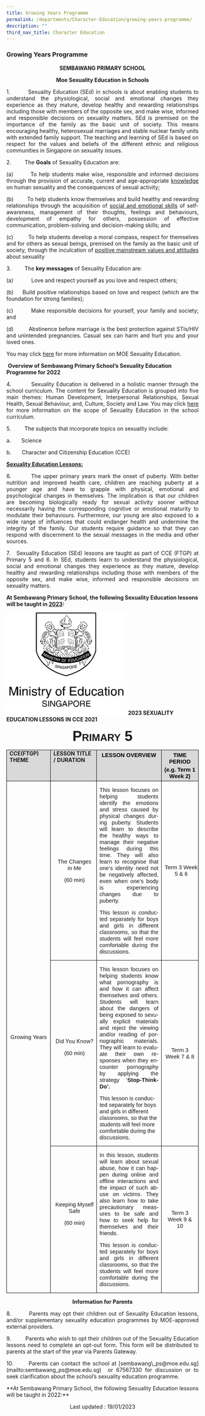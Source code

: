 ```yaml
---
title: Growing Years Programme
permalink: /departments/Character-Education/growing-years-programme/
description: ""
third_nav_title: Character Education
---
```

### Growing Years Programme

<p align="center"><b>SEMBAWANG PRIMARY SCHOOL</b></p>

<p align="center"><b>Moe Sexuality Education in Schools</b></p>

         

<p align = "justify">1.         Sexuality Education (SEd) in schools is about enabling students to understand the physiological, social and emotional changes they experience as they mature, develop healthy and rewarding relationships including those with members of the opposite sex, and make wise, informed and responsible decisions on sexuality matters. SEd is premised on the importance of the family as the basic unit of society. This means encouraging healthy, heterosexual marriages and stable nuclear family units with extended family support. The teaching and learning of SEd is based on respect for the values and beliefs of the different ethnic and religious communities in Singapore on sexuality issues.</p>

2.                  The **Goals** of Sexuality Education are:

<p align = "justify">(a)        To help students make wise, responsible and informed decisions through the provision of accurate, current and age-appropriate <u>knowledge</u> on human sexuality and the consequences of sexual activity;</p>

<p align = "justify">(b)        To help students know themselves and build healthy and rewarding relationships through the acquisition of <u>social and emotional skills</u> of self-awareness, management of their thoughts, feelings and behaviours, development of empathy for others, possession of effective communication, problem-solving and decision-making skills; and</p>

<p align = "justify">(c)         To help students develop a moral compass, respect for themselves and for others as sexual beings, premised on the family as the basic unit of society, through the inculcation of <u>positive mainstream values and attitudes</u> about sexuality</p>

3.         The <b>key messages</b> of Sexuality Education are: 

<p align = "justify">(a)            Love and respect yourself as you love and respect others;</P>

<p align = "justify">(b)     Build positive relationships based on love and respect (which are the foundation for strong families);</P>

<p align = "justify">(c)         Make responsible decisions for yourself, your family and society; and</P>

<p align = "justify">(d)         Abstinence before marriage is the best protection against STIs/HIV and unintended pregnancies. Casual sex can harm and hurt you and your loved ones.</P>

You may click [here](https://go.gov.sg/moe-sexuality-education) for more information on MOE Sexuality Education.

 **Overview of Sembawang Primary School’s Sexuality Education Programme for 2022**

<p align = "justify">4.         Sexuality Education is delivered in a holistic manner through the school curriculum. The content for Sexuality Education is grouped into five main themes: Human Development, Interpersonal Relationships, Sexual Health, Sexual Behaviour, and, Culture, Society and Law. You may click <a href = "https://go.gov.sg/moe-sexuality-education-scope">here</a>
for more information on the scope of Sexuality Education in the school curriculum.</P>

<p align = "justify">5.         The subjects that incorporate topics on sexuality include:</P>

a.       Science

b.       Character and Citizenship Education (CCE)

 <b><u>Sexuality Education Lessons:</u></b> 

<p align = "justify">6.         The upper primary years mark the onset of puberty. With better nutrition and improved health care, children are reaching puberty at a younger age and have to grapple with physical, emotional and psychological changes in themselves. The implication is that our children are becoming biologically ready for sexual activity sooner without necessarily having the corresponding cognitive or emotional maturity to modulate their behaviours. Furthermore, our young are also exposed to a wide range of influences that could endanger health and undermine the integrity of the family. Our students require guidance so that they can respond with discernment to the sexual messages in the media and other sources. </P>

  

<p align = "justify">7.      Sexuality Education (SEd) lessons are taught as part of CCE (FTGP) at Primary 5 and 6. In SEd, students learn to understand the physiological, social and emotional changes they experience as they mature, develop healthy and rewarding relationships including those with members of the opposite sex, and make wise, informed and responsible decisions on sexuality matters. </P>

<b>At Sembawang Primary School, the following Sexuality Education lessons will be taught in <u>2023</u>:</b>


![](/images/MOE%20Logo%20Black%20and%20White.jpg)
<b>2023 SEXUALITY EDUCATION LESSONS IN CCE 2021 </b>

<p class=MsoNormal align=center style='text-align:center'><b><span lang=EN-GB
style='font-size:28.0pt;font-family:"Arial",sans-serif;font-variant:small-caps'>Primary
5</span></b></p>

<div align=center>

<table class=MsoNormalTable border=1 cellspacing=0 cellpadding=0 width=1039
 style='border-collapse:collapse;mso-table-layout-alt:fixed;border:none;
 mso-border-alt:solid windowtext .5pt;mso-yfti-tbllook:480;mso-padding-alt:
 0cm 5.4pt 0cm 5.4pt;mso-border-insideh:.5pt solid windowtext;mso-border-insidev:
 .5pt solid windowtext'>
 <thead>
  <tr style='mso-yfti-irow:0;mso-yfti-firstrow:yes'>
   <td width=189 valign=top style='width:141.5pt;border:solid black 1.0pt;
   mso-border-alt:solid black .5pt;background:#D9D9D9;padding:0cm 5.4pt 0cm 5.4pt'>
   <b>CCE(FTGP) THEME</b></p>
   </td>
   <td width=227 valign=top style='width:6.0cm;border:solid black 1.0pt;
   border-left:none;mso-border-left-alt:solid black .5pt;mso-border-alt:solid black .5pt;
   background:#D9D9D9;padding:0cm 5.4pt 0cm 5.4pt'>
 <b>LESSON
   TITLE / DURATION</b>
   </td>
   <td width=444 valign=top style='width:333.15pt;border:solid black 1.0pt;
   border-left:none;mso-border-left-alt:solid black .5pt;mso-border-alt:solid black .5pt;
   background:#D9D9D9;padding:0cm 5.4pt 0cm 5.4pt'>
   <p class=MsoNormal align=center style='margin-top:3.0pt;margin-right:0cm;
   margin-bottom:3.0pt;margin-left:0cm;text-align:center'><b><span lang=EN-GB
   style='font-size:11.0pt;font-family:"Arial",sans-serif;color:black;
   text-transform:uppercase'>Lesson OVERVIEW</span></b><b><span lang=EN-GB
   style='font-size:11.0pt;font-family:"Arial",sans-serif;color:black'></span></b></p>
   </td>
   <td width=180 style='width:134.65pt;border:solid black 1.0pt;border-left:
   none;mso-border-left-alt:solid black .5pt;mso-border-alt:solid black .5pt;
   background:#D9D9D9;padding:0cm 5.4pt 0cm 5.4pt'>
   <p class=MsoNormal align=center style='margin-top:3.0pt;margin-right:0cm;
   margin-bottom:3.0pt;margin-left:0cm;text-align:center'><b><span lang=EN-GB
   style='font-size:11.0pt;font-family:"Arial",sans-serif;color:black'>TIME
   PERIOD </span></b></p>
   <p class=MsoNormal align=center style='margin-top:3.0pt;margin-right:0cm;
   margin-bottom:3.0pt;margin-left:0cm;text-align:center'><b><span lang=EN-GB
   style='font-size:11.0pt;font-family:"Arial",sans-serif;color:black'>(<span
   class=GramE>e.g.</span> Term 1 Week 2)<span style='text-transform:uppercase'></span></span></b></p>
   </td>
  </tr>
 </thead>
 <tr style='mso-yfti-irow:1;height:143.95pt'>
  <td width=189 rowspan=3 style='width:141.5pt;border:solid windowtext 1.0pt;
  border-top:none;mso-border-top-alt:solid black .5pt;mso-border-alt:solid windowtext .5pt;
  mso-border-top-alt:solid black .5pt;padding:0cm 5.4pt 0cm 5.4pt;height:143.95pt'>
  <p class=MsoNormal align=center style='text-align:center'><span lang=EN-GB
  style='font-size:11.0pt;font-family:"Arial",sans-serif'>Growing Years</span></p>
  </td>
  <td width=227 style='width:6.0cm;border-top:none;border-left:none;border-bottom:
  solid windowtext 1.0pt;border-right:solid windowtext 1.0pt;mso-border-top-alt:
  solid black .5pt;mso-border-left-alt:solid windowtext .5pt;mso-border-alt:
  solid windowtext .5pt;mso-border-top-alt:solid black .5pt;padding:0cm 5.4pt 0cm 5.4pt;
  height:143.95pt'>
  <p class=MsoNormal align=center style='margin-left:3.6pt;text-align:center'><span
  lang=EN-GB style='font-size:11.0pt;font-family:"Arial",sans-serif'>The
  Changes in Me</span></p>
  <p class=MsoNormal align=center style='margin-left:3.6pt;text-align:center'><span
  lang=EN-GB style='font-size:11.0pt;font-family:"Arial",sans-serif'>(60 min)</span></p>
  </td>
  <td width=444 style='width:333.15pt;border-top:none;border-left:none;
  border-bottom:solid windowtext 1.0pt;border-right:solid windowtext 1.0pt;
  mso-border-top-alt:solid black .5pt;mso-border-left-alt:solid windowtext .5pt;
  mso-border-alt:solid windowtext .5pt;mso-border-top-alt:solid black .5pt;
  padding:0cm 5.4pt 0cm 5.4pt;height:143.95pt'>
  <p style='text-align:justify;text-justify:inter-ideograph'><span lang=EN-GB
  style='font-size:11.0pt;font-family:"Arial",sans-serif'>This lesson focuses
  on helping students identify the emotions and stress caused by physical
  changes during puberty. Students will learn to describe the healthy ways to
  manage their negative feelings during this time. They will also learn to
  recognise that one’s identity <span class=GramE>need</span> not be negatively
  affected, even when one’s body is experiencing changes due to puberty. </span></p>
  <p style='text-align:justify;text-justify:inter-ideograph'><span lang=EN-GB
  style='font-size:11.0pt;font-family:"Arial",sans-serif'>This lesson is
  conducted separately for boys and girls in different classrooms, so that the
  students will feel more comfortable during the discussions.</span></p>
  </td>
  <td width=180 style='width:134.65pt;border-top:none;border-left:none;
  border-bottom:solid windowtext 1.0pt;border-right:solid windowtext 1.0pt;
  mso-border-top-alt:solid black .5pt;mso-border-left-alt:solid windowtext .5pt;
  mso-border-alt:solid windowtext .5pt;mso-border-top-alt:solid black .5pt;
  padding:0cm 5.4pt 0cm 5.4pt;height:143.95pt'>
  <p align=center style='margin-right:-5.2pt;text-align:center'><span
  lang=EN-GB style='font-size:11.0pt;font-family:"Arial",sans-serif'>Term 3
  Week 5 &amp; 6</span></p>
  </td>
 </tr>
 <tr style='mso-yfti-irow:2;height:48.1pt'>
  <td width=227 style='width:6.0cm;border-top:none;border-left:none;border-bottom:
  solid windowtext 1.0pt;border-right:solid windowtext 1.0pt;mso-border-top-alt:
  solid windowtext .5pt;mso-border-left-alt:solid windowtext .5pt;mso-border-alt:
  solid windowtext .5pt;padding:0cm 5.4pt 0cm 5.4pt;height:48.1pt'>
  <p class=MsoNormal align=center style='margin-left:3.6pt;text-align:center'>Did You Know? </p>
  <p class=MsoNormal align=center style='margin-left:3.6pt;text-align:center'><span
  lang=EN-GB style='font-size:11.0pt;font-family:"Arial",sans-serif'>(60 min)</span></p>
  <p class=MsoNormal align=center style='text-align:center'><span lang=EN-GB
  style='font-size:11.0pt;font-family:"Arial",sans-serif'>&nbsp;</span></p>
  </td>
  <td width=444 style='width:333.15pt;border-top:none;border-left:none;
  border-bottom:solid windowtext 1.0pt;border-right:solid windowtext 1.0pt;
  mso-border-top-alt:solid windowtext .5pt;mso-border-left-alt:solid windowtext .5pt;
  mso-border-alt:solid windowtext .5pt;padding:0cm 5.4pt 0cm 5.4pt;height:48.1pt'>
  <p style='text-align:justify;text-justify:inter-ideograph'><span lang=EN-GB
  style='font-size:11.0pt;font-family:"Arial",sans-serif'>This lesson focuses
  on helping students know what pornography is and how it can affect themselves
  and others. Students will learn about the dangers of being exposed to
  sexually explicit materials and reject the viewing and/or reading of
  pornographic materials. They will learn to evaluate their own responses when
  they encounter pornography by applying the strategy ‘<b>Stop-Think-Do’. </b></span></p>
  <p><span lang=EN-GB style='font-size:11.0pt;font-family:"Arial",sans-serif'>This
  lesson is conducted separately for boys and girls in different classrooms, so
  that the students will feel more comfortable during the discussions.</span><span
  lang=EN-SG style='mso-fareast-font-family:"Times New Roman";mso-ansi-language:
  EN-SG;mso-fareast-language:EN-SG'></span></p>
  </td>
  <td width=180 style='width:134.65pt;border-top:none;border-left:none;
  border-bottom:solid windowtext 1.0pt;border-right:solid windowtext 1.0pt;
  mso-border-top-alt:solid windowtext .5pt;mso-border-left-alt:solid windowtext .5pt;
  mso-border-alt:solid windowtext .5pt;padding:0cm 5.4pt 0cm 5.4pt;height:48.1pt'>
  <p align=center style='text-align:center'><span lang=EN-GB style='font-size:
  11.0pt;font-family:"Arial",sans-serif'>Term 3 Week 7 &amp; 8</span></p>
  </td>
 </tr>
 <tr style='mso-yfti-irow:3;mso-yfti-lastrow:yes;height:134.5pt'>
  <td width=227 style='width:6.0cm;border-top:none;border-left:none;border-bottom:
  solid windowtext 1.0pt;border-right:solid windowtext 1.0pt;mso-border-top-alt:
  solid windowtext .5pt;mso-border-left-alt:solid windowtext .5pt;mso-border-alt:
  solid windowtext .5pt;padding:0cm 5.4pt 0cm 5.4pt;height:134.5pt'>
  <p class=MsoNormal align=center style='margin-left:3.6pt;text-align:center'><span
  lang=EN-GB style='font-size:11.0pt;font-family:"Arial",sans-serif'>Keeping
  Myself Safe</span></p>
  <p class=MsoNormal align=center style='margin-left:3.6pt;text-align:center'><span
  lang=EN-GB style='font-size:11.0pt;font-family:"Arial",sans-serif'>(60 min)</span></p>
  <p class=MsoNormal align=center style='text-align:center'><span lang=EN-GB
  style='font-size:11.0pt;font-family:"Arial",sans-serif'>&nbsp;</span></p>
  </td>
  <td width=444 style='width:333.15pt;border-top:none;border-left:none;
  border-bottom:solid windowtext 1.0pt;border-right:solid windowtext 1.0pt;
  mso-border-top-alt:solid windowtext .5pt;mso-border-left-alt:solid windowtext .5pt;
  mso-border-alt:solid windowtext .5pt;padding:0cm 5.4pt 0cm 5.4pt;height:134.5pt'>
  <p style='text-align:justify;text-justify:inter-ideograph'><span lang=EN-GB
  style='font-size:11.0pt;font-family:"Arial",sans-serif'>In this lesson,
  students will learn about sexual abuse, how it can happen during online and
  offline interactions and the impact of such abuse on victims. They also learn
  how to take precautionary measures to be safe and how to seek help for
  themselves and their friends.</span></p>
  <p style='text-align:justify;text-justify:inter-ideograph'><span lang=EN-GB
  style='font-size:11.0pt;font-family:"Arial",sans-serif'>This lesson is
  conducted separately for boys and girls in different classrooms, so that the
  students will feel more comfortable during the discussions.</span><span
  lang=EN-SG style='font-size:10.0pt;mso-ansi-language:EN-SG;mso-fareast-language:
  EN-SG'></span></p>
  </td>
  <td width=180 style='width:134.65pt;border-top:none;border-left:none;
  border-bottom:solid windowtext 1.0pt;border-right:solid windowtext 1.0pt;
  mso-border-top-alt:solid windowtext .5pt;mso-border-left-alt:solid windowtext .5pt;
  mso-border-alt:solid windowtext .5pt;padding:0cm 5.4pt 0cm 5.4pt;height:134.5pt'>
  <p align=center style='text-align:center'><span lang=EN-GB style='font-size:
  11.0pt;font-family:"Arial",sans-serif'>Term 3 Week 9 &amp; 10</span></p>
  </td>
 </tr>
</table>

**Information for Parents**

<p align = "justify">8.         Parents may opt their children out of Sexuality Education lessons, and/or supplementary sexuality education programmes by MOE-approved external providers.</P>

<p align = "justify">9.         Parents who wish to opt their children out of the Sexuality Education lessons need to complete an opt-out form. This form will be distributed to parents at the start of the year via Parents Gateway.</P>

<p align = "justify">10.       Parents can contact the school at [sembawang\_ps@moe.edu.sg](mailto:sembawang_ps@moe.edu.sg)  or 67567330 for discussion or to seek clarification about the school’s sexuality education programme.</P>

  

<p align = "justify">**At Sembawang Primary School, the following Sexuality Education lessons will be taught in 2022:**</P>

Last updated : 19/01/2023